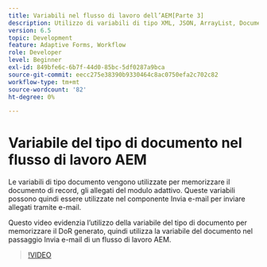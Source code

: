 ```yaml
---
title: Variabili nel flusso di lavoro dell’AEM[Parte 3]
description: Utilizzo di variabili di tipo XML, JSON, ArrayList, Document in un flusso di lavoro AEM
version: 6.5
topic: Development
feature: Adaptive Forms, Workflow
role: Developer
level: Beginner
exl-id: 849bfe6c-6b7f-44d0-85bc-5df0287a9bca
source-git-commit: eecc275e38390b9330464c8ac0750efa2c702c82
workflow-type: tm+mt
source-wordcount: '82'
ht-degree: 0%

---
```


# Variabile del tipo di documento nel flusso di lavoro AEM


Le variabili di tipo documento vengono utilizzate per memorizzare il documento di record, gli allegati del modulo adattivo. Queste variabili possono quindi essere utilizzate nel componente Invia e-mail per inviare allegati tramite e-mail.

Questo video evidenzia l’utilizzo della variabile del tipo di documento per memorizzare il DoR generato, quindi utilizza la variabile del documento nel passaggio Invia e-mail di un flusso di lavoro AEM.

>[!VIDEO](https://video.tv.adobe.com/v/26452?quality=12&learn=on)
